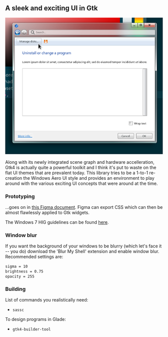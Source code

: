 ## A sleek and exciting UI in Gtk

![](screenshot.png)

Along with its newly integrated scene graph and hardware accelleration, Gtk4 is actually quite a powerful toolkit and I think it's put to waste on the flat UI themes that are prevalent today. This library tries to be a 1-to-1 re-creation the Windows Aero UI style and provides an environment to play around with the various exciting UI concepts that were around at the time.

### Prototyping
...goes on in [this Figma document](https://www.figma.com/file/5WXM0xTlbQpyPGAOIj2LNF/Longhorn-Mockups?node-id=1201%3A171&t=ITjE0K9TWASt15T5-1). Figma can export CSS which can then be almost flawlessly applied to Gtk widgets.

The Windows 7 HIG guidelines can be found [here](https://learn.microsoft.com/en-us/windows/win32/uxguide/visual-index).

### Window blur

If you want the background of your windows to be blurry (which let's face it -- you do) download the 'Blur My Shell' extension and enable window blur.
Recommended settings are:
```
sigma = 10
brightness = 0.75
opacity = 255
```

### Building

List of commands you realistically need:
 * `sassc`

To design programs in Glade:
 * `gtk4-builder-tool`
